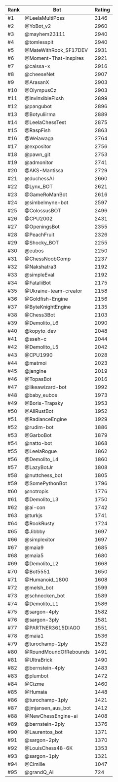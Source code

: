 Rank|Bot|Rating
---|---|---
#1|@LeelaMultiPoss|3146
#2|@YoBot_v2|2960
#3|@mayhem23111|2940
#4|@tomlesspit|2940
#5|@MateWithRook_SF17DEV|2931
#6|@Moment-That-Inspires|2921
#7|@caissa-x|2916
#8|@cheeseNet|2907
#9|@ArasanX|2903
#10|@OlympusCz|2903
#11|@InvinxibleFlxsh|2899
#12|@pangubot|2896
#13|@Botyuliirma|2889
#14|@LeelaChessTest|2875
#15|@RaspFish|2863
#16|@Weiawaga|2764
#17|@expositor|2756
#18|@pawn_git|2753
#19|@admonitor|2741
#20|@AKS-Mantissa|2729
#21|@duchessAI|2660
#22|@Lynx_BOT|2621
#23|@GameRoManBot|2616
#24|@simbelmyne-bot|2597
#25|@ColossusBOT|2496
#26|@CPU2002|2431
#27|@OpeningsBot|2355
#28|@PeachFruit|2326
#29|@Shocky_BOT|2255
#30|@eubos|2250
#31|@ChessNoobComp|2237
#32|@Nakshatra3|2192
#33|@simpleEval|2192
#34|@FataliiBot|2175
#35|@Ukraine-team-creator|2158
#36|@Goldfish-Engine|2156
#37|@ByteKnightEngine|2135
#38|@Chess3Bot|2103
#39|@Demolito_L6|2090
#40|@kopyto_dev|2048
#41|@sseh-c|2044
#42|@Demolito_L5|2042
#43|@CPU1990|2028
#44|@matmoi|2023
#45|@jangine|2019
#46|@TopasBot|2016
#47|@likeawizard-bot|1992
#48|@baby_eubos|1973
#49|@Boris-Trapsky|1953
#50|@AllRustBot|1952
#51|@RadianceEngine|1929
#52|@rudim-bot|1886
#53|@GarboBot|1879
#54|@natto-bot|1868
#55|@LeelaRogue|1862
#56|@Demolito_L4|1860
#57|@LazyBotJr|1808
#58|@nuttchess_bot|1805
#59|@SomePythonBot|1796
#60|@notropis|1776
#61|@Demolito_L3|1750
#62|@ai-con|1742
#63|@turkjs|1741
#64|@RookRusty|1724
#65|@Jibbby|1697
#66|@simplexitor|1697
#67|@maia9|1685
#68|@maia5|1680
#69|@Demolito_L2|1668
#70|@Bot5551|1650
#71|@Humanoid_1800|1608
#72|@melsh_bot|1599
#73|@schnecken_bot|1589
#74|@Demolito_L1|1586
#75|@sargon-4ply|1582
#76|@sargon-3ply|1581
#77|@PARTNER3615DIAGO|1551
#78|@maia1|1536
#79|@turochamp-2ply|1523
#80|@RoundMoundOfRebounds|1491
#81|@UltraBrick|1490
#82|@bernstein-4ply|1483
#83|@plumbot|1472
#84|@Cizme|1460
#85|@Humaia|1448
#86|@turochamp-1ply|1421
#87|@jmjansen_aus_bot|1412
#88|@NewChessEngine-ai|1408
#89|@bernstein-2ply|1376
#90|@Laurentos_bot|1371
#91|@sargon-2ply|1370
#92|@LouisChess48-6K|1353
#93|@sargon-1ply|1321
#94|@Cimille|1047
#95|@grandQ_AI|724
